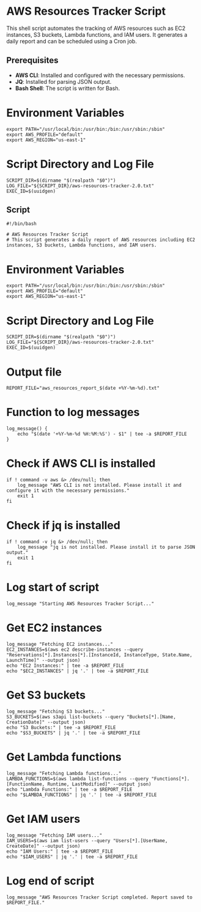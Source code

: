 # AWS Resources Tracker Script

This shell script automates the tracking of AWS resources such as EC2 instances, S3 buckets, Lambda functions, and IAM users. It generates a daily report and can be scheduled using a Cron job.

## Prerequisites

- **AWS CLI**: Installed and configured with the necessary permissions.
- **JQ**: Installed for parsing JSON output.
- **Bash Shell**: The script is written for Bash.

# Environment Variables

    export PATH="/usr/local/bin:/usr/bin:/bin:/usr/sbin:/sbin"
    export AWS_PROFILE="default"
    export AWS_REGION="us-east-1"
  
# Script Directory and Log File

    SCRIPT_DIR=$(dirname "$(realpath "$0")")
    LOG_FILE="${SCRIPT_DIR}/aws-resources-tracker-2.0.txt"
    EXEC_ID=$(uuidgen)

## Script

    #!/bin/bash

    # AWS Resources Tracker Script
    # This script generates a daily report of AWS resources including EC2 instances, S3 buckets, Lambda functions, and IAM users.

# Environment Variables

    export PATH="/usr/local/bin:/usr/bin:/bin:/usr/sbin:/sbin"
    export AWS_PROFILE="default"
    export AWS_REGION="us-east-1"
  
# Script Directory and Log File

    SCRIPT_DIR=$(dirname "$(realpath "$0")")
    LOG_FILE="${SCRIPT_DIR}/aws-resources-tracker-2.0.txt"
    EXEC_ID=$(uuidgen)

# Output file
    REPORT_FILE="aws_resources_report_$(date +%Y-%m-%d).txt"

# Function to log messages
    log_message() {
        echo "$(date '+%Y-%m-%d %H:%M:%S') - $1" | tee -a $REPORT_FILE
    }

# Check if AWS CLI is installed
    if ! command -v aws &> /dev/null; then
        log_message "AWS CLI is not installed. Please install it and configure it with the necessary permissions."
        exit 1
    fi

# Check if jq is installed
    if ! command -v jq &> /dev/null; then
        log_message "jq is not installed. Please install it to parse JSON output."
        exit 1
    fi

# Log start of script
    log_message "Starting AWS Resources Tracker Script..."

# Get EC2 instances
    log_message "Fetching EC2 instances..."
    EC2_INSTANCES=$(aws ec2 describe-instances --query "Reservations[*].Instances[*].[InstanceId, InstanceType, State.Name, LaunchTime]" --output json)
    echo "EC2 Instances:" | tee -a $REPORT_FILE
    echo "$EC2_INSTANCES" | jq '.' | tee -a $REPORT_FILE

# Get S3 buckets
    log_message "Fetching S3 buckets..."
    S3_BUCKETS=$(aws s3api list-buckets --query "Buckets[*].[Name, CreationDate]" --output json)
    echo "S3 Buckets:" | tee -a $REPORT_FILE
    echo "$S3_BUCKETS" | jq '.' | tee -a $REPORT_FILE

# Get Lambda functions
    log_message "Fetching Lambda functions..."
    LAMBDA_FUNCTIONS=$(aws lambda list-functions --query "Functions[*].[FunctionName, Runtime, LastModified]" --output json)
    echo "Lambda Functions:" | tee -a $REPORT_FILE
    echo "$LAMBDA_FUNCTIONS" | jq '.' | tee -a $REPORT_FILE

# Get IAM users
    log_message "Fetching IAM users..."
    IAM_USERS=$(aws iam list-users --query "Users[*].[UserName, CreateDate]" --output json)
    echo "IAM Users:" | tee -a $REPORT_FILE
    echo "$IAM_USERS" | jq '.' | tee -a $REPORT_FILE

# Log end of script
    log_message "AWS Resources Tracker Script completed. Report saved to $REPORT_FILE."